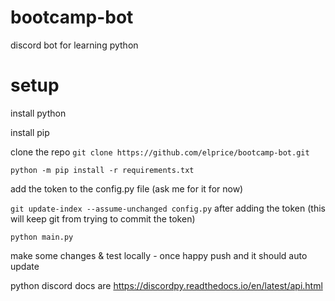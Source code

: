 # bootcamp-bot
discord bot for learning python


# setup
install python

install pip 

clone the repo `git clone https://github.com/elprice/bootcamp-bot.git`

`python -m pip install -r requirements.txt`

add the token to the config.py file (ask me for it for now)

`git update-index --assume-unchanged config.py` after adding the token (this will keep git from trying to commit the token)

`python main.py`

make some changes & test locally - once happy push and it should auto update

python discord docs are https://discordpy.readthedocs.io/en/latest/api.html
